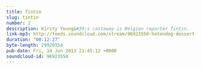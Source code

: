 ```yaml
---
title: Tintin
slug: tintin
number: 2
description: Kirsty Young&#39;s castaway is Belgian reporter Tintin.
link-mp3: http://feeds.soundcloud.com/stream/96923550-hatondog-dessert-island-discs-02-tintin.mp3
duration: "00:12:27"
byte-length: 29920554
pub-date: Fri, 14 Jun 2013 21:45:12 +0000
soundcloud-id: 96923550
---
```

